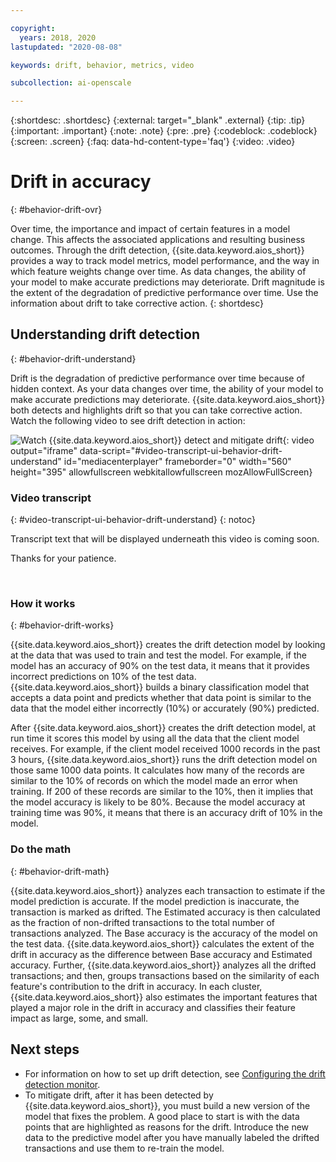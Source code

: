 ```yaml
---

copyright:
  years: 2018, 2020
lastupdated: "2020-08-08"

keywords: drift, behavior, metrics, video

subcollection: ai-openscale

---
```


{:shortdesc: .shortdesc}
{:external: target="_blank" .external}
{:tip: .tip}
{:important: .important}
{:note: .note}
{:pre: .pre}
{:codeblock: .codeblock}
{:screen: .screen}
{:faq: data-hd-content-type='faq'}
{:video: .video}

# Drift in accuracy
{: #behavior-drift-ovr}

Over time, the importance and impact of certain features in a model change. This affects the associated applications and resulting business outcomes. Through the drift detection, {{site.data.keyword.aios_short}} provides a way to track model metrics, model performance, and the way in which feature weights change over time. As data changes, the ability of your model to make accurate predictions may deteriorate. Drift magnitude is the extent of the degradation of predictive performance over time. Use the information about drift to take corrective action.
{: shortdesc}

## Understanding drift detection
{: #behavior-drift-understand}

Drift is the degradation of predictive performance over time because of hidden context. As your data changes over time, the ability of your model to make accurate predictions may deteriorate. {{site.data.keyword.aios_short}} both detects and highlights drift so that you can take corrective action. Watch the following video to see drift detection in action:

![Watch {{site.data.keyword.aios_short}} detect and mitigate drift](https://cdnapisec.kaltura.com/p/1773841/sp/177384100/embedIframeJs/uiconf_id/27941801/partner_id/1773841?iframeembed=true&playerId=ibm-dynid-1_playercontainer&entry_id=1_8tp11bp7&flashvars[streamerType]=auto){: video output="iframe" data-script="#video-transcript-ui-behavior-drift-understand" id="mediacenterplayer" frameborder="0" width="560" height="395" allowfullscreen webkitallowfullscreen mozAllowFullScreen}

### Video transcript
{: #video-transcript-ui-behavior-drift-understand}
{: notoc}

Transcript text that will be displayed underneath this video is coming soon.

Thanks for your patience.

<p>&nbsp;</p>


### How it works
{: #behavior-drift-works}

{{site.data.keyword.aios_short}} creates the drift detection model by looking at the data that was used to train and test the model. For example, if the model has an accuracy of 90% on the test data, it means that it provides incorrect predictions on 10% of the test data.  {{site.data.keyword.aios_short}} builds a binary classification model that accepts a data point and predicts whether that data point is similar to the data that the model either incorrectly (10%) or accurately (90%) predicted.  
 
After {{site.data.keyword.aios_short}} creates the drift detection model, at run time it scores this model by using all the data that the client model receives. For example, if the client model received 1000 records in the past 3 hours, {{site.data.keyword.aios_short}} runs the drift detection model on those same 1000 data points. It calculates how many of the records are similar to the 10% of records on which the model made an error when training. If 200 of these records are similar to the 10%, then it implies that the model accuracy is likely to be 80%. Because the model accuracy at training time was 90%, it means that there is an accuracy drift of 10% in the model.


### Do the math
{: #behavior-drift-math}

{{site.data.keyword.aios_short}} analyzes each transaction to estimate if the model prediction is accurate. If the model prediction is inaccurate, the transaction is marked as drifted. The Estimated accuracy is then calculated as the fraction of non-drifted transactions to the total number of transactions analyzed. The Base accuracy is the accuracy of the model on the test data. {{site.data.keyword.aios_short}} calculates the extent of the drift in accuracy as the difference between Base accuracy and Estimated accuracy. Further, {{site.data.keyword.aios_short}} analyzes all the drifted transactions; and then, groups transactions based on the similarity of each feature's contribution to the drift in accuracy. In each cluster, {{site.data.keyword.aios_short}} also estimates the important features that played a major role in the drift in accuracy and classifies their feature impact as large, some, and small. 



## Next steps

- For information on how to set up drift detection, see [Configuring the drift detection monitor](/docs/ai-openscale?topic=ai-openscale-behavior-drift-config).
- To mitigate drift, after it has been detected by {{site.data.keyword.aios_short}}, you must build a new version of the model that fixes the problem. A good place to start is with the data points that are highlighted as reasons for the drift. Introduce the new data to the predictive model after you have manually labeled the drifted transactions and use them to re-train the model.


